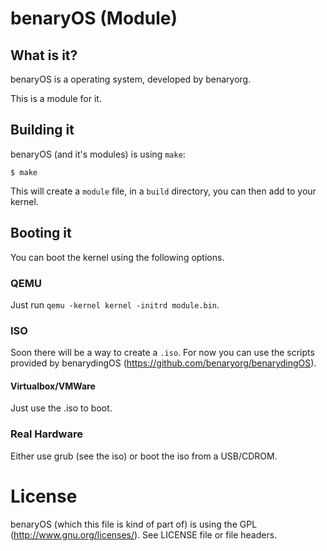 # benaryOS (Module)

## What is it?

benaryOS is a operating system, developed by benaryorg.

This is a module for it.

## Building it

benaryOS (and it's modules) is using `make`:

	$ make

This will create a `module` file, in a `build`
directory, you can then add to your kernel.

## Booting it

You can boot the kernel using the following options.

### QEMU

Just run `qemu -kernel kernel -initrd module.bin`.

### ISO

Soon there will be a way to create a `.iso`. For now
you can use the scripts provided by benarydingOS
(https://github.com/benaryorg/benarydingOS).

#### Virtualbox/VMWare

Just use the .iso to boot.

### Real Hardware

Either use grub (see the iso) or boot the iso from a USB/CDROM.

# License

benaryOS (which this file is kind of part of) is using the GPL
(http://www.gnu.org/licenses/). See LICENSE file or file headers.
